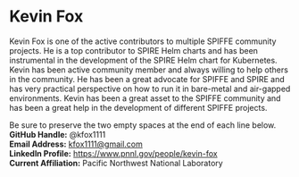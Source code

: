 # Kevin Fox

Kevin Fox is one of the active contributors to multiple SPIFFE community projects. He is a top contributor to SPIRE Helm charts and has been instrumental in the development of the SPIRE Helm chart for Kubernetes. Kevin has been active community member and always willing to help others in the community. He has been a great advocate for SPIFFE and SPIRE and has very practical perspective on how to run it in bare-metal and air-gapped environments. Kevin has been a great asset to the SPIFFE community and has been a great help in the development of different SPIFFE projects.

Be sure to preserve the two empty spaces at the end of each line below.  
**GitHub Handle:** @kfox1111  
**Email Address:** kfox1111@gmail.com  
**LinkedIn Profile:** https://www.pnnl.gov/people/kevin-fox  
**Current Affiliation:** Pacific Northwest National Laboratory  
